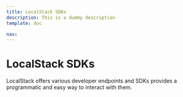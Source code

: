 ```yaml
---
title: LocalStack SDKs
description: This is a dummy description
template: doc

nav: 
---
```


# LocalStack SDKs
LocalStack offers various developer endpoints and SDKs provides a programmatic and easy way to interact with them.